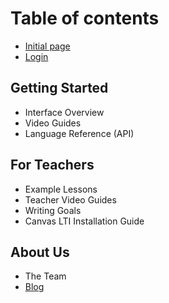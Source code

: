 # Table of contents

* [Initial page](README.md)
* [Login](https://tychos.org/login)

## Getting Started

* Interface Overview
* Video Guides
* Language Reference (API)

## For Teachers

* Example Lessons
* Teacher Video Guides
* Writing Goals
* Canvas LTI Installation Guide

## About Us

* The Team
* [Blog](http://blog.tychos.org/)